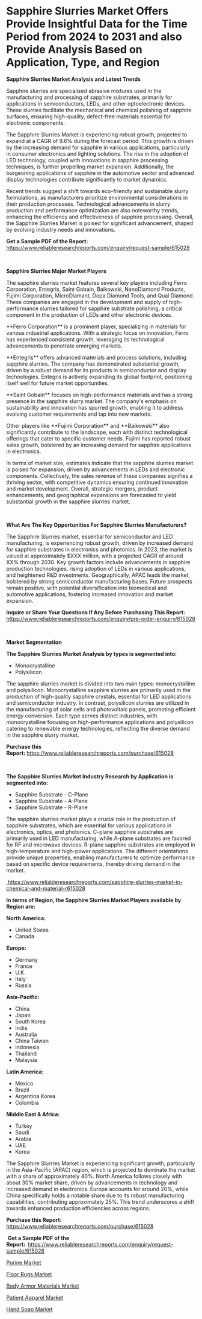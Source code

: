 <p><h1>Sapphire Slurries Market Offers Provide Insightful Data for the Time Period from 2024 to 2031 and also Provide Analysis Based on Application, Type, and Region</h1></p><p><strong>Sapphire Slurries Market Analysis and Latest Trends</strong></p>
<p><p>Sapphire slurries are specialized abrasive mixtures used in the manufacturing and processing of sapphire substrates, primarily for applications in semiconductors, LEDs, and other optoelectronic devices. These slurries facilitate the mechanical and chemical polishing of sapphire surfaces, ensuring high-quality, defect-free materials essential for electronic components.</p><p>The Sapphire Slurries Market is experiencing robust growth, projected to expand at a CAGR of 9.6% during the forecast period. This growth is driven by the increasing demand for sapphire in various applications, particularly in consumer electronics and lighting solutions. The rise in the adoption of LED technology, coupled with innovations in sapphire processing techniques, is further propelling market expansion. Additionally, the burgeoning applications of sapphire in the automotive sector and advanced display technologies contribute significantly to market dynamics.</p><p>Recent trends suggest a shift towards eco-friendly and sustainable slurry formulations, as manufacturers prioritize environmental considerations in their production processes. Technological advancements in slurry production and performance optimization are also noteworthy trends, enhancing the efficiency and effectiveness of sapphire processing. Overall, the Sapphire Slurries Market is poised for significant advancement, shaped by evolving industry needs and innovations.</p></p>
<p><strong>Get a Sample PDF of the Report:&nbsp;</strong> <a href="https://www.reliableresearchreports.com/enquiry/request-sample/615028?utm_campaign=1581&utm_medium=2&utm_source=Github&utm_content=ia&utm_term=11122024&utm_id=sapphire-slurries">https://www.reliableresearchreports.com/enquiry/request-sample/615028</a></p>
<p>&nbsp;</p>
<p><strong>Sapphire Slurries Major Market Players</strong></p>
<p><p>The sapphire slurries market features several key players including Ferro Corporation, Entegris, Saint Gobain, Baikowski, NanoDiamond Products, Fujimi Corporation, MicroDiamant, Dopa Diamond Tools, and Qual Diamond. These companies are engaged in the development and supply of high-performance slurries tailored for sapphire substrate polishing, a critical component in the production of LEDs and other electronic devices.</p><p>**Ferro Corporation** is a prominent player, specializing in materials for various industrial applications. With a strategic focus on innovation, Ferro has experienced consistent growth, leveraging its technological advancements to penetrate emerging markets.</p><p>**Entegris** offers advanced materials and process solutions, including sapphire slurries. The company has demonstrated substantial growth, driven by a robust demand for its products in semiconductor and display technologies. Entegris is actively expanding its global footprint, positioning itself well for future market opportunities.</p><p>**Saint Gobain** focuses on high-performance materials and has a strong presence in the sapphire slurry market. The company's emphasis on sustainability and innovation has spurred growth, enabling it to address evolving customer requirements and tap into new markets.</p><p>Other players like **Fujimi Corporation** and **Baikowski** also significantly contribute to the landscape, each with distinct technological offerings that cater to specific customer needs. Fujimi has reported robust sales growth, bolstered by an increasing demand for sapphire applications in electronics.</p><p>In terms of market size, estimates indicate that the sapphire slurries market is poised for expansion, driven by advancements in LEDs and electronic components. Collectively, the sales revenue of these companies signifies a thriving sector, with competitive dynamics ensuring continued innovation and market development. Overall, strategic mergers, product enhancements, and geographical expansions are forecasted to yield substantial growth in the sapphire slurries market.</p></p>
<p>&nbsp;</p>
<p><strong>What Are The Key Opportunities For Sapphire Slurries Manufacturers?</strong></p>
<p><p>The Sapphire Slurries market, essential for semiconductor and LED manufacturing, is experiencing robust growth, driven by increased demand for sapphire substrates in electronics and photonics. In 2023, the market is valued at approximately $XXX million, with a projected CAGR of around XX% through 2030. Key growth factors include advancements in sapphire production technologies, rising adoption of LEDs in various applications, and heightened R&D investments. Geographically, APAC leads the market, bolstered by strong semiconductor manufacturing bases. Future prospects remain positive, with potential diversification into biomedical and automotive applications, fostering increased innovation and market expansion.</p></p>
<p><strong>Inquire or Share Your Questions If Any Before Purchasing This Report:</strong> <a href="https://www.reliableresearchreports.com/enquiry/pre-order-enquiry/615028?utm_campaign=1581&utm_medium=2&utm_source=Github&utm_content=ia&utm_term=11122024&utm_id=sapphire-slurries">https://www.reliableresearchreports.com/enquiry/pre-order-enquiry/615028</a></p>
<p>&nbsp;</p>
<p><strong>Market Segmentation</strong></p>
<p><strong>The Sapphire Slurries Market Analysis by types is segmented into:</strong></p>
<p><ul><li>Monocrystalline</li><li>Polysilicon</li></ul></p>
<p><p>The sapphire slurries market is divided into two main types: monocrystalline and polysilicon. Monocrystalline sapphire slurries are primarily used in the production of high-quality sapphire crystals, essential for LED applications and semiconductor industry. In contrast, polysilicon slurries are utilized in the manufacturing of solar cells and photovoltaic panels, promoting efficient energy conversion. Each type serves distinct industries, with monocrystalline focusing on high-performance applications and polysilicon catering to renewable energy technologies, reflecting the diverse demand in the sapphire slurry market.</p></p>
<p><strong>Purchase this Report:&nbsp;</strong><a href="https://www.reliableresearchreports.com/purchase/615028?utm_campaign=1581&utm_medium=2&utm_source=Github&utm_content=ia&utm_term=11122024&utm_id=sapphire-slurries">https://www.reliableresearchreports.com/purchase/615028</a></p>
<p>&nbsp;</p>
<p><strong>The Sapphire Slurries Market Industry Research by Application is segmented into:</strong></p>
<p><ul><li>Sapphire Substrate - C-Plane</li><li>Sapphire Substrate - A-Plane</li><li>Sapphire Substrate - R-Plane</li></ul></p>
<p><p>The sapphire slurries market plays a crucial role in the production of sapphire substrates, which are essential for various applications in electronics, optics, and photonics. C-plane sapphire substrates are primarily used in LED manufacturing, while A-plane substrates are favored for RF and microwave devices. R-plane sapphire substrates are employed in high-temperature and high-power applications. The different orientations provide unique properties, enabling manufacturers to optimize performance based on specific device requirements, thereby driving demand in the market.</p></p>
<p><a href="https://www.reliableresearchreports.com/sapphire-slurries-market-in-chemical-and-material-r615028?utm_campaign=1581&utm_medium=2&utm_source=Github&utm_content=ia&utm_term=11122024&utm_id=sapphire-slurries">&nbsp;https://www.reliableresearchreports.com/sapphire-slurries-market-in-chemical-and-material-r615028</a></p>
<p><strong>In terms of Region, the Sapphire Slurries Market Players available by Region are:</strong></p>
<p>
    <p> <strong> North America: </strong>
        <ul>
            <li>United States</li>
            <li>Canada</li>
        </ul>
        </p> 
    <p> <strong> Europe: </strong>
        <ul>
            <li>Germany</li>
            <li>France</li>
            <li>U.K.</li>
            <li>Italy</li>
            <li>Russia</li>
        </ul>
        </p> 
    <p> <strong> Asia-Pacific: </strong>
        <ul>
            <li>China</li>
            <li>Japan</li>
            <li>South Korea</li>
            <li>India</li>
            <li>Australia</li>
            <li>China Taiwan</li>
            <li>Indonesia</li>
            <li>Thailand</li>
            <li>Malaysia</li>
        </ul>
        </p> 
    <p> <strong> Latin America: </strong>
        <ul>
            <li>Mexico</li>
            <li>Brazil</li>
            <li>Argentina Korea</li>
            <li>Colombia</li>
        </ul>
        </p> 
    <p> <strong> Middle East & Africa: </strong>
        <ul>
            <li>Turkey</li>
            <li>Saudi</li>
            <li>Arabia</li>
            <li>UAE</li>
            <li>Korea</li>
        </ul>
    </p>
    </p>
<p><p>The Sapphire Slurries Market is experiencing significant growth, particularly in the Asia-Pacific (APAC) region, which is projected to dominate the market with a share of approximately 40%. North America follows closely with about 30% market share, driven by advancements in technology and increased demand in electronics. Europe accounts for around 20%, while China specifically holds a notable share due to its robust manufacturing capabilities, contributing approximately 25%. This trend underscores a shift towards enhanced production efficiencies across regions.</p></p>
<p><strong>Purchase this Report: </strong><a href="https://www.reliableresearchreports.com/purchase/615028?utm_campaign=1581&utm_medium=2&utm_source=Github&utm_content=ia&utm_term=11122024&utm_id=sapphire-slurries">https://www.reliableresearchreports.com/purchase/615028</a></p>
<p>&nbsp;<strong>Get a Sample PDF of the Report:&nbsp;&nbsp;</strong><a href="https://www.reliableresearchreports.com/enquiry/request-sample/615028?utm_campaign=1581&utm_medium=2&utm_source=Github&utm_content=ia&utm_term=11122024&utm_id=sapphire-slurries">https://www.reliableresearchreports.com/enquiry/request-sample/615028</a></p>
<p><strong></strong></p>
<p><p><a href="https://www.linkedin.com/pulse/p-factrackr-ho6he?utm_campaign=1581&utm_medium=2&utm_source=Github&utm_content=ia&utm_term=11122024&utm_id=sapphire-slurries">Purine Market</a></p><p><a href="https://www.linkedin.com/pulse/emerging-trends-floor-rugs-market-global-outlook-future-prospects-0g1qf?utm_campaign=1581&utm_medium=2&utm_source=Github&utm_content=ia&utm_term=11122024&utm_id=sapphire-slurries">Floor Rugs Market</a></p><p><a href="https://www.linkedin.com/pulse/rev-athenaur-okk4f?utm_campaign=1581&utm_medium=2&utm_source=Github&utm_content=ia&utm_term=11122024&utm_id=sapphire-slurries">Body Armor Materials Market</a></p><p><a href="https://www.linkedin.com/pulse/p-factrackr-ho6he?utm_campaign=1581&utm_medium=2&utm_source=Github&utm_content=ia&utm_term=11122024&utm_id=sapphire-slurries">Patient Apparel Market</a></p><p><a href="https://www.linkedin.com/pulse/emerging-trends-hand-soap-market-detailed-overview-applications-ib6hf?utm_campaign=1581&utm_medium=2&utm_source=Github&utm_content=ia&utm_term=11122024&utm_id=sapphire-slurries">Hand Soap Market</a></p></p>